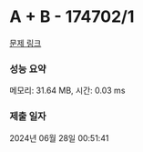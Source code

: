 # A + B - 174702/1 

[문제 링크](https://level.goorm.io/exam/174702/a-b/quiz/1) 

### 성능 요약

메모리: 31.64 MB, 시간: 0.03 ms

### 제출 일자

2024년 06월 28일 00:51:41

